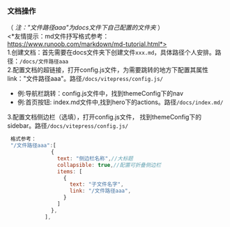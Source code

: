 ### 文档操作
（ _注："文件路径aaa"为docs文件下自己配置的文件夹_ ）  
<*友情提示：md文件抒写格式参考：https://www.runoob.com/markdown/md-tutorial.html*>  
1.创建文档：首先需要在docs文件夹下创建文件`xxx.md`，具体路径个人安排。路径：`/docs/文件路径aaa`  
2.配置文档的超链接，打开config.js文件，为需要跳转的地方下配置其属性link："文件路径aaa"。路径`/docs/vitepress/config.js/`  
* 例:导航栏跳转：config.js文件中，找到themeConfig下的nav
* 例:首页按钮: index.md文件中,找到hero下的actions。路径`/docs/index.md/`  

3.配置文档侧边栏（选填），打开config.js文件， 找到themeConfig下的sidebar。路径`/docs/vitepress/config.js/`  
``` js
 格式参考：
 "/文件路径aaa":[
              {
                text: "侧边栏名称",//大标题
                collapsible: true,//配置可折叠侧边栏
                items: [
                  {
                    text: "子文件名字",
                    link: "/文件路径aaa",
                  }
                ]
              },
            ],
```